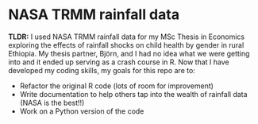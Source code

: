 # NASA TRMM rainfall data

**TLDR:** I used NASA TRMM rainfall data for my MSc Thesis in Economics exploring the effects of rainfall shocks on child health by gender in rural Ethiopia. My thesis partner, Björn, and I had no idea what we were getting into and it ended up serving as a crash course in R. Now that I have developed my coding skills, my goals for this repo are to:

- Refactor the original R code (lots of room for improvement)
- Write documentation to help others tap into the wealth of rainfall data (NASA is the best!!)
- Work on a Python version of the code